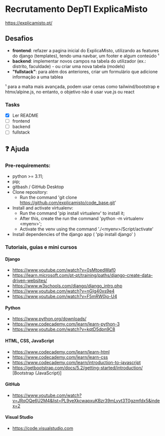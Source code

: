# Recrutamento DepTI ExplicaMisto

https://explicamisto.pt/

## Desafios
- <strong>**frontend**</strong>: refazer a pagina inicial do ExplicaMisto, utilizando as features do django (templates), tendo uma navbar, um footer e algum conteúdo ¹
- <strong>**backend**</strong>: implementar novos campos na tabela do utilizador (ex.: distrito, faculdade) - ou criar uma nova tabela (models)
- <strong>**"fullstack"**</strong>: para além dos anteriores, criar um formulário que adicione informação a uma tablea

¹ para a malta mais avançada, podem usar cenas como tailwind/bootstrap 
e htmx/alpine.js, no entanto, o objetivo não é usar vue.js ou react

### Tasks
- [x] Ler README
- [ ] frontend
- [ ] backend
- [ ] fullstack

## &#10067; Ajuda
### Pre-requirements:
- python >= 3.11;
- pip;
- gitbash / GitHub Desktop
- Clone repository:
    - Run the command 'git clone https://github.com/explicamisto/code_base.git'
- Install and activate virtualenv:
    - Run the command 'pip install virtualenv' to install it;
    - After this, create the run the command 'python -m virtualenv \<myenv\>';
    - Activate the venv using the command './\<myenv\>/Script/activate'
- Install dependencies of the django app ( 'pip install django' )

### Tutoriais, guias e mini cursos

#### Django
- https://www.youtube.com/watch?v=0sMtoedWaf0
- https://learn.microsoft.com/pt-pt/training/paths/django-create-data-driven-websites/
- https://www.w3schools.com/django/django_intro.php
- https://www.youtube.com/watch?v=nGIg40xs9e4
- https://www.youtube.com/watch?v=F5mRW0jo-U4

#### Python
- https://www.python.org/downloads/
- https://www.codecademy.com/learn/learn-python-3
- https://www.youtube.com/watch?v=kqtD5dpn9C8

#### HTML, CSS, JavaScript
- https://www.codecademy.com/learn/learn-html
- https://www.codecademy.com/learn/learn-css
- https://www.codecademy.com/learn/introduction-to-javascript
- https://getbootstrap.com/docs/5.2/getting-started/introduction/ [Bootstrap (JavaScript)]

#### GitHub
- https://www.youtube.com/watch?v=JRqOQe6U2M4&list=PL9yeXkcwapxuKBzr39mLyyt3T0gzmfdx5&index=2

#### Visual Studio
- https://code.visualstudio.com

